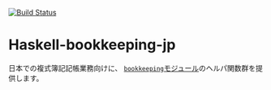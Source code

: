 [![Build Status](https://travis-ci.org/arowM/haskell-bookkeeping-jp.svg?branch=master)](https://travis-ci.org/arowM/haskell-bookkeeping-jp)

# Haskell-bookkeeping-jp

日本での複式簿記記帳業務向けに、
[`bookkeeping`モジュール](https://github.com/arowM/haskell-bookkeeping#readme)のヘルパ関数群を提供します。
